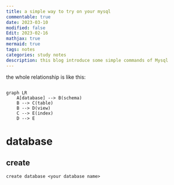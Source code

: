 ```yaml
---
title: a simple way to try on your mysql
commentable: true
date: 2023-03-10
modified: false
Edit: 2023-02-16
mathjax: true
mermaid: true
tags: notes
categories: study notes 
description: this blog introduce some simple commands of Mysql
---
```


the whole relationship is like this:

```mermaid

graph LR
    A[database] --> B(schema)
    B --> C(table)
    B --> D(view)
    C --> E(index)
    D --> E

```

# database

## create

```
create database <your database name>
```

